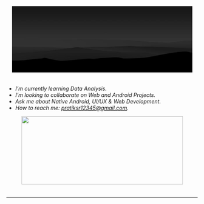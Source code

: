 <div align="center">
    <div>
		<img width="475px" height="175px" src="assets/2f36cef13b6351d45d1b99a16f894033.jpg" alt="Hi 👋, I am Pratik Gupta">
	</div>
</div>
<br>

- *I’m currently learning Data Analysis.*
- *I’m looking to collaborate on Web and Android Projects.*
- *Ask me about Native Android, UI/UX & Web Development.*
- *How to reach me: [pratiksr12345@gmail.com](mailto:pratiksr12345@gmail.com).*

<div align="center">
    <img height="180px" width="425px" src="https://github-readme-stats.vercel.app/api?username=inomag&bg_color=292929&title_color=ffffff&text_color=fbc425&icon_color=ffffff&show_icons=true&count_private=true">
</div>

<br>

___
